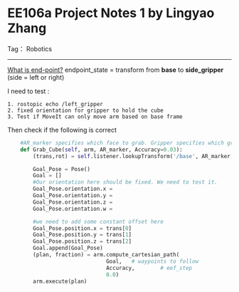 ﻿# EE106a Project Notes 1 by Lingyao Zhang

Tag： Robotics 

---

[What is end-point?](http://sdk.rethinkrobotics.com/wiki/Gripper_Customization#Endpoints)
endpoint_state = transform from **base** to **side_gripper**  (side = left or right)

I need to test :
```
1. rostopic echo /left_gripper
2. fixed orientation for gripper to hold the cube
3. Test if MoveIt can only move arm based on base frame
```

Then check if the following is correct 
```python
    #AR_marker specifies which face to grab. Gripper specifies which gripper to use.
    def Grab_Cube(self, arm, AR_marker, Accuracy=0.03):
      	(trans,rot) = self.listener.lookupTransform('/base', AR_marker,rospy.Time(0))#base or gripper?

        Goal_Pose = Pose()
        Goal = []
        #Our orientation here should be fixed. We need to test it.
        Goal_Pose.orientation.x = 
        Goal_Pose.orientation.y = 
        Goal_Pose.orientation.z = 
        Goal_Pose.orientation.w = 

        #we need to add some constant offset here
        Goal_Pose.position.x = trans[0]
        Goal_Pose.position.y = trans[1]
        Goal_Pose.position.z = trans[2]
        Goal.append(Goal_Pose)
        (plan, fraction) = arm.compute_cartesian_path(
                               Goal,   # waypoints to follow
                               Accuracy,        # eef_step
                               0.0)     
        arm.execute(plan)
```






